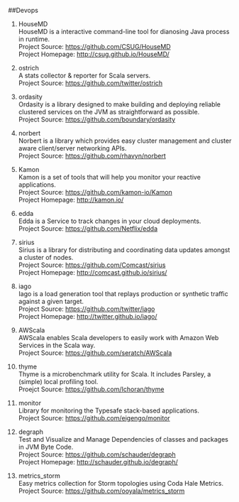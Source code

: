##Devops  

1. HouseMD      
HouseMD is a interactive command-line tool for dianosing Java process in runtime.      
Project Source: https://github.com/CSUG/HouseMD           
Project Homepage: http://csug.github.io/HouseMD/
   
1. ostrich    
A stats collector & reporter for Scala servers.     
Project Source: https://github.com/twitter/ostrich   

1. ordasity    
Ordasity is a library designed to make building and deploying reliable clustered services on the JVM as straightforward as possible.      
Project Source: https://github.com/boundary/ordasity    

1. norbert    
Norbert is a library which provides easy cluster management and cluster aware client/server networking APIs.     
Project Source: https://github.com/rhavyn/norbert    

1. Kamon    
Kamon is a set of tools that will help you monitor your reactive applications.      
Project Source: https://github.com/kamon-io/Kamon     
Project Homepage: http://kamon.io/

1. edda    
Edda is a Service to track changes in your cloud deployments.    
Project Source: https://github.com/Netflix/edda       

1. sirius    
Sirius is a library for distributing and coordinating data updates amongst a cluster of nodes.    
Project Source: https://github.com/Comcast/sirius   
Project Homepage: http://comcast.github.io/sirius/

1. iago       
Iago is a load generation tool that replays production or synthetic traffic against a given target.      
Project Source: https://github.com/twitter/iago    
Project Homepage: http://twitter.github.io/iago/

1. AWScala  
AWScala enables Scala developers to easily work with Amazon Web Services in the Scala way.     
Project Source: https://github.com/seratch/AWScala   

1. thyme   
Thyme is a microbenchmark utility for Scala. It includes Parsley, a (simple) local profiling tool.     
Proejct Source: https://github.com/Ichoran/thyme   

1. monitor    
Library for monitoring the Typesafe stack-based applications.     
Project Source: https://github.com/eigengo/monitor     

1. degraph     
Test and Visualize and Manage Dependencies of classes and packages in JVM Byte Code.     
Project Source: https://github.com/schauder/degraph      
Project Homepage: http://schauder.github.io/degraph/   

1. metrics_storm    
Easy metrics collection for Storm topologies using Coda Hale Metrics.    
Project Source: https://github.com/ooyala/metrics_storm   
 